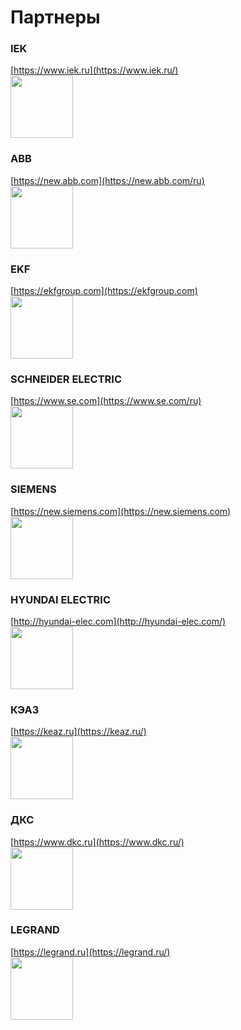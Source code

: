 # Партнеры

### IEK

[https://www.iek.ru](https://www.iek.ru/)  
<img src="./images/IEK.png" height="100" />

### ABB

[https://new.abb.com](https://new.abb.com/ru)  
<img src="./images/ABB.svg" height="100" />

### EKF

[https://ekfgroup.com](https://ekfgroup.com)  
<img src="./images/EKF.svg" height="100" />

### SCHNEIDER ELECTRIC

[https://www.se.com](https://www.se.com/ru)  
<img src="./images/Schneider_Electric.png" height="100" />

### SIEMENS

[https://new.siemens.com](https://new.siemens.com)  
<img src="./images/Siemens.png" height="100" />

### HYUNDAI ELECTRIC

[http://hyundai-elec.com](http://hyundai-elec.com/)  
<img src="./images/Hyundai.png" height="100" />

### КЭАЗ

[https://keaz.ru](https://keaz.ru/)  
<img src="./images/KEAZ.png" height="100" />

### ДКС

[https://www.dkc.ru](https://www.dkc.ru/)  
<img src="./images/DKC.svg" height="100" />

### LEGRAND

[https://legrand.ru](https://legrand.ru/)  
<img src="./images/Legrand.png" height="100" />
